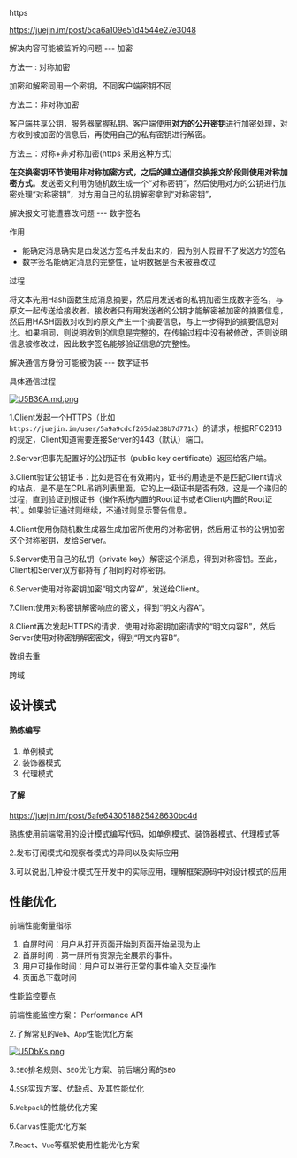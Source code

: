 

https 

https://juejin.im/post/5ca6a109e51d4544e27e3048

解决内容可能被监听的问题 --- 加密

方法一 : 对称加密

加密和解密同用一个密钥，不同客户端密钥不同

方法二：非对称加密

客户端共享公钥，服务器掌握私钥。客户端使用**对方的公开密钥**进行加密处理，对方收到被加密的信息后，再使用自己的私有密钥进行解密。

方法三：对称+非对称加密(https 采用这种方式)

**在交换密钥环节使用非对称加密方式，之后的建立通信交换报文阶段则使用对称加密方式**。发送密文利用伪随机数生成一个“对称密钥”，然后使用对方的公钥进行加密处理“对称密钥”，对方用自己的私钥解密拿到“对称密钥”，



解决报文可能遭篡改问题 --- 数字签名

作用

* 能确定消息确实是由发送方签名并发出来的，因为别人假冒不了发送方的签名
* 数字签名能确定消息的完整性，证明数据是否未被篡改过

过程

将文本先用Hash函数生成消息摘要，然后用发送者的私钥加密生成数字签名，与原文一起传送给接收者。接收者只有用发送者的公钥才能解密被加密的摘要信息，然后用HASH函数对收到的原文产生一个摘要信息，与上一步得到的摘要信息对比。如果相同，则说明收到的信息是完整的，在传输过程中没有被修改，否则说明信息被修改过，因此数字签名能够验证信息的完整性。



解决通信方身份可能被伪装 --- 数字证书



具体通信过程

[![U5B36A.md.png](https://s1.ax1x.com/2020/07/21/U5B36A.md.png)](https://imgchr.com/i/U5B36A)

1.Client发起一个HTTPS（比如`https://juejin.im/user/5a9a9cdcf265da238b7d771c`）的请求，根据RFC2818的规定，Client知道需要连接Server的443（默认）端口。

2.Server把事先配置好的公钥证书（public key certificate）返回给客户端。

3.Client验证公钥证书：比如是否在有效期内，证书的用途是不是匹配Client请求的站点，是不是在CRL吊销列表里面，它的上一级证书是否有效，这是一个递归的过程，直到验证到根证书（操作系统内置的Root证书或者Client内置的Root证书）。如果验证通过则继续，不通过则显示警告信息。

4.Client使用伪随机数生成器生成加密所使用的对称密钥，然后用证书的公钥加密这个对称密钥，发给Server。

5.Server使用自己的私钥（private key）解密这个消息，得到对称密钥。至此，Client和Server双方都持有了相同的对称密钥。

6.Server使用对称密钥加密“明文内容A”，发送给Client。

7.Client使用对称密钥解密响应的密文，得到“明文内容A”。

8.Client再次发起HTTPS的请求，使用对称密钥加密请求的“明文内容B”，然后Server使用对称密钥解密密文，得到“明文内容B”。



数组去重



跨域







## 设计模式

#### 熟练编写

1. 单例模式
2. 装饰器模式
3. 代理模式

#### 了解

https://juejin.im/post/5afe6430518825428630bc4d

熟练使用前端常用的设计模式编写代码，如单例模式、装饰器模式、代理模式等

2.发布订阅模式和观察者模式的异同以及实际应用

3.可以说出几种设计模式在开发中的实际应用，理解框架源码中对设计模式的应用



## 性能优化

前端性能衡量指标

1. 白屏时间：用户从打开页面开始到页面开始呈现为止
2. 首屏时间：第一屏所有资源完全展示的事件。
3. 用户可操作时间：用户可以进行正常的事件输入交互操作
4. 页面总下载时间

性能监控要点 

前端性能监控方案：  Performance API

 

2.了解常见的`Web`、`App`性能优化方案

[![U5DbKs.png](https://s1.ax1x.com/2020/07/21/U5DbKs.png)](https://imgchr.com/i/U5DbKs)

3.`SEO`排名规则、`SEO`优化方案、前后端分离的`SEO`

4.`SSR`实现方案、优缺点、及其性能优化

5.`Webpack`的性能优化方案

6.`Canvas`性能优化方案

7.`React`、`Vue`等框架使用性能优化方案

#### 